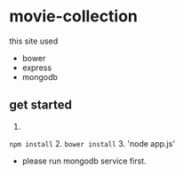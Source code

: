 # movie-collection
this site used
- bower
- express
- mongodb

## get started
1.
`npm install`
2.
`bower install`
3.
'node app.js'

* please run mongodb service first.
